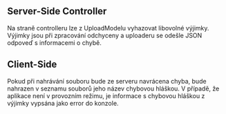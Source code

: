 ## Server-Side Controller
Na straně controlleru lze z UploadModelu vyhazovat libovolné výjimky. Výjimky jsou při zpracování odchyceny a uploaderu se odešle JSON odpoveď s informacemi o chybě.

## Client-Side
Pokud při nahrávání souboru bude ze serveru navrácena chyba, bude nahrazen v seznamu souborů jeho název chybovou hláškou. V případě, že aplikace není v provozním režimu, je informace s chybovou hláškou z výjimky vypsána jako error do konzole.